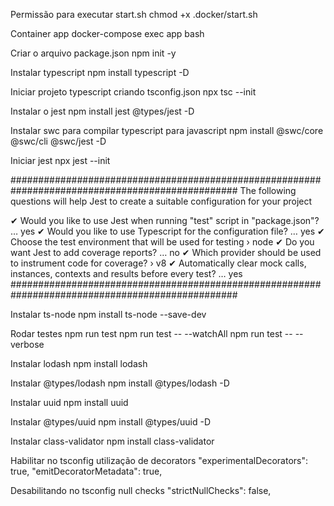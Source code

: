 Permissão para executar start.sh
chmod +x .docker/start.sh

Container app
docker-compose exec app bash

Criar o arquivo package.json
npm init -y

Instalar typescript
npm install typescript -D

Iniciar projeto typescript criando tsconfig.json
npx tsc --init

Instalar o jest
npm install jest @types/jest -D

Instalar swc para compilar typescript para javascript
npm install @swc/core @swc/cli @swc/jest -D

Iniciar jest
npx jest --init

#################################################################################################
The following questions will help Jest to create a suitable configuration for your project

✔ Would you like to use Jest when running "test" script in "package.json"? … yes
✔ Would you like to use Typescript for the configuration file? … yes
✔ Choose the test environment that will be used for testing › node
✔ Do you want Jest to add coverage reports? … no
✔ Which provider should be used to instrument code for coverage? › v8
✔ Automatically clear mock calls, instances, contexts and results before every test? … yes
#################################################################################################

Instalar ts-node
npm install ts-node --save-dev


Rodar testes
npm run test
npm run test -- --watchAll
npm run test -- --verbose

Instalar lodash
npm install lodash

Instalar @types/lodash
npm install @types/lodash -D

Instalar uuid
npm install uuid

Instalar @types/uuid
npm install @types/uuid -D

Instalar class-validator
npm install class-validator

Habilitar no tsconfig utilização de decorators
"experimentalDecorators": true, 
"emitDecoratorMetadata": true,

Desabilitando no tsconfig null checks
"strictNullChecks": false, 

